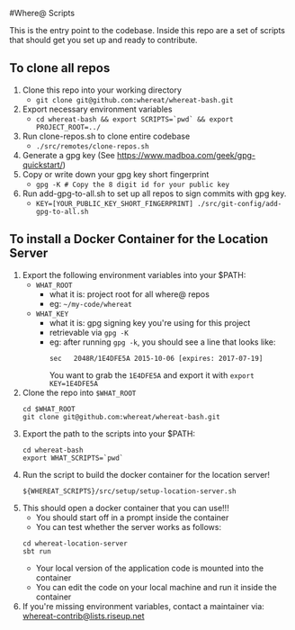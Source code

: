 #Where@ Scripts

This is the entry point to the codebase. Inside this repo are a set of scripts that should get you set up and ready to contribute.

## To clone all repos
1. Clone this repo into your working directory
    - ```git clone git@github.com:whereat/whereat-bash.git```
2. Export necessary environment variables
    - ```cd whereat-bash && export SCRIPTS=`pwd` && export PROJECT_ROOT=../```
3. Run clone-repos.sh to clone entire codebase
    - ```./src/remotes/clone-repos.sh```
4. Generate a gpg key (See https://www.madboa.com/geek/gpg-quickstart/)
5. Copy or write down your gpg key short fingerprint
    - ```gpg -K # Copy the 8 digit id for your public key```
6. Run add-gpg-to-all.sh to set up all repos to sign commits with gpg key.
    - ```KEY=[YOUR_PUBLIC_KEY_SHORT_FINGERPRINT] ./src/git-config/add-gpg-to-all.sh```

## To install a Docker Container for the Location Server

1. Export the following environment variables into your $PATH:
    * `WHAT_ROOT`
      * what it is: project root for all where@ repos
      * eg: `~/my-code/whereat`
    * `WHAT_KEY`
      * what it is: gpg signing key you're using for this project
      * retrievable via `gpg -K`
      * eg: after running `gpg -k`, you should see a line that looks like:
        ```
        sec   2048R/1E4DFE5A 2015-10-06 [expires: 2017-07-19]
        ```
        You want to grab the `1E4DFE5A` and export it with `export KEY=1E4DFE5A`
2. Clone the repo into `$WHAT_ROOT`
   ```
   cd $WHAT_ROOT
   git clone git@github.com:whereat/whereat-bash.git
   ```
3. Export the path to the scripts into your $PATH:
   ```
   cd whereat-bash
   export WHAT_SCRIPTS=`pwd`
   ```
4. Run the script to build the docker container for the location server!
   ```
   ${WHEREAT_SCRIPTS}/src/setup/setup-location-server.sh
   ```
5. This should open a docker container that you can use!!!
   * You should start off in a prompt inside the container
   * You can test whether the server works as follows:
   ```
   cd whereat-location-server
   sbt run
   ```
   * Your local version of the application code is mounted into the container
   * You can edit the code on your local machine and run it inside the container
6. If you're missing environment variables, contact a maintainer via:
   whereat-contrib@lists.riseup.net
